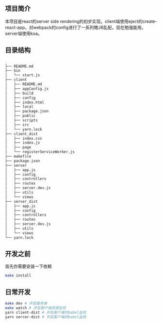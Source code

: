 ## 项目简介
本项目是react的server side rendering的初步实现。client端使用eject的create-react-app，对webpack的config进行了一系列瞎JB乱配，现在勉强能用。 server端使用koa。

## 目录结构
```bash
.
├── README.md
├── bin
│   └── start.js
├── client
│   ├── README.md
│   ├── appConfig.js
│   ├── build
│   ├── config
│   ├── index.html
│   ├── local
│   ├── package.json
│   ├── public
│   ├── scripts
│   ├── src
│   └── yarn.lock
├── client_dist
│   ├── index.css
│   ├── index.js
│   ├── page
│   └── registerServiceWorker.js
├── makefile
├── package.json
├── server
│   ├── app.js
│   ├── config
│   ├── controllers
│   ├── routes
│   ├── server.dev.js
│   ├── utils
│   └── views
├── server_dist
│   ├── app.js
│   ├── config
│   ├── controllers
│   ├── routes
│   ├── server.dev.js
│   ├── utils
│   └── views
└── yarn.lock

```

## 开发之前
首先你需要安装一下依赖
```bash 
make install 
```

## 日常开发
```bash
make dev # 开启服务端
make watch # 开启客户端资源监视
yarn client-dist # 开启客户端的babel监视
yarn sercer-dist # 开启客户端的babel监视
```
